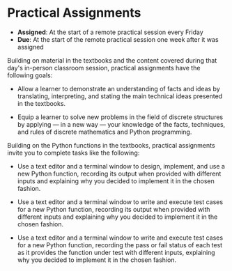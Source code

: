 # Practical Assignments

- **Assigned**: At the start of a remote practical session every Friday
- **Due**: At the start of the remote practical session one week after it was assigned

Building on material in the textbooks and the content covered during that day's
in-person classroom session, practical assignments have the following goals:

- Allow a learner to demonstrate an understanding of facts and ideas by translating,
  interpreting, and stating the main technical ideas presented in the textbooks.

- Equip a learner to solve new problems in the field of discrete structures by
  applying &mdash; in a new way &mdash; your knowledge of the facts, techniques,
  and rules of discrete mathematics and Python programming.

Building on the Python functions in the textbooks, practical assignments invite
you to complete tasks like the following:

- Use a text editor and a terminal window to design, implement, and use a new
  Python function, recording its output when provided with different inputs and
  explaining why you decided to implement it in the chosen fashion.

- Use a text editor and a terminal window to write and execute test cases for a
  new Python function, recording its output when provided with different inputs
  and explaining why you decided to implement it in the chosen fashion.

- Use a text editor and a terminal window to write and execute test cases for a
  new Python function, recording the pass or fail status of each test as it
  provides the function under test with different inputs, explaining why you
  decided to implement it in the chosen fashion.
